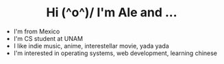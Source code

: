 <h1 align="center"> Hi (^o^)/   
I'm Ale and ...</h1>

- I'm from Mexico
- I'm CS student at UNAM
- I like indie music, anime, interestellar movie, yada yada
- I'm interested in operating systems, web development, learning chinese

<!--
**Ale04/Ale04** is a ✨ _special_ ✨ repository because its `README.md` (this file) appears on your GitHub profile.

Here are some ideas to get you started:

- 🔭 I’m currently working on ...
- 🌱 I’m currently learning ...
- 👯 I’m looking to collaborate on ...
- 🤔 I’m looking for help with ...
- 💬 Ask me about ...
- 📫 How to reach me: ...
- 😄 Pronouns: ...
- ⚡ Fun fact: ...
-->

